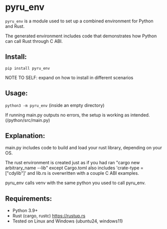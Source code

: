 # pyru_env

`pyru_env` is a module used to set up a combined environment for Python and Rust.

The generated environment includes code that demonstrates how Python can call Rust through C ABI.

## Install:
`pip install pyru_env`

NOTE TO SELF: expand on how to install in different scenarios

## Usage:
`python3 -m pyru_env` (inside an empty directory)

If running main.py outputs no errors, the setup is working as intended. (/python/src/main.py)

## Explanation:

main.py includes code to build and load your rust library, depending on your OS.

The rust environment is created just as if you had ran "cargo new arbitrary_name --lib" except Cargo.toml also includes 'crate-type = ["cdylib"]' and lib.rs is overwritten with a couple C ABI examples.

pyru_env calls venv with the same python you used to call pyru_env.

## Requirements:

* Python 3.9+
* Rust (cargo, rustc) https://rustup.rs
* Tested on Linux and Windows (ubuntu24, windows11)